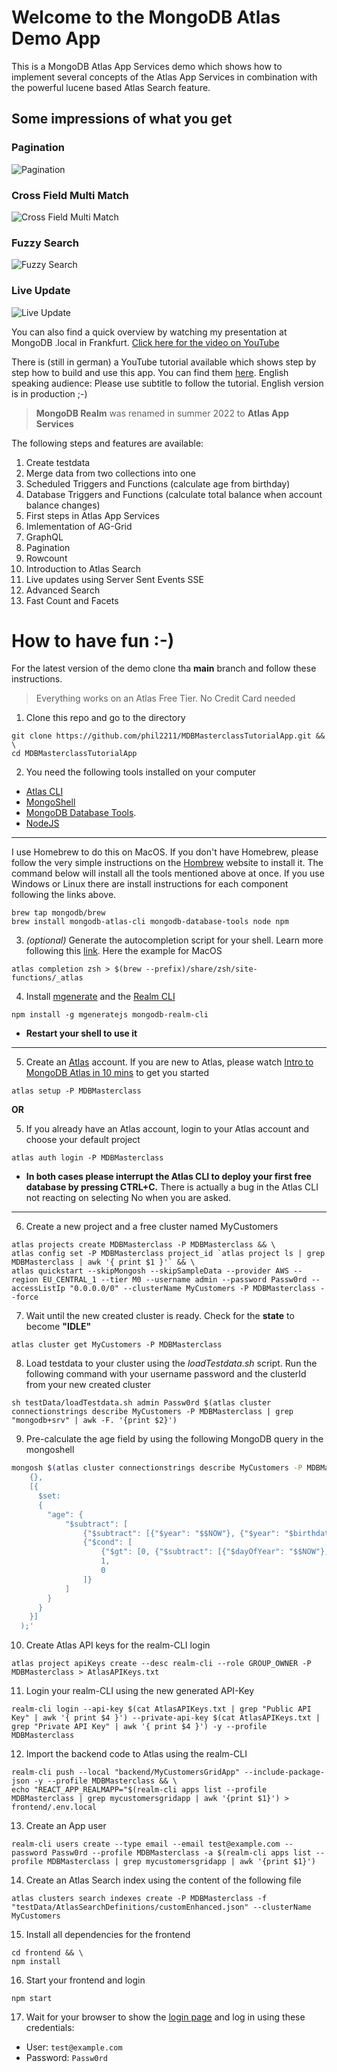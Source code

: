 # Welcome to the MongoDB Atlas Demo App
This is a MongoDB Atlas App Services demo which shows how to implement several concepts of the Atlas App Services in combination with the powerful lucene based Atlas Search feature.

## Some impressions of what you get
### Pagination
![Pagination](/assets/pagination.gif)

### Cross Field Multi Match
![Cross Field Multi Match](/assets/cross%20field%20multi%20match.gif)

### Fuzzy Search
![Fuzzy Search](/assets/fuzzy%20search.gif)

### Live Update
![Live Update](/assets/live%20update.gif)

You can also find a quick overview by watching my presentation at MongoDB .local in Frankfurt. [Click here for the video on YouTube](https://youtu.be/vCH4Z4-LS6M)

There is (still in german) a YouTube tutorial available which shows step by step how to build and use this app. You can find them [here](https://youtube.com/playlist?list=PLw_MyzE5EpxVOrsqs9SyCnl3exSkPm1TR). English speaking audience: Please use subtitle to follow the tutorial. English version is in production ;-) 

> **MongoDB Realm** was renamed in summer 2022 to **Atlas App Services**

The following steps and features are available:

1. Create testdata
2. Merge data from two collections into one
3. Scheduled Triggers and Functions (calculate age from birthday)
4. Database Triggers and Functions (calculate total balance when account balance changes)
5. First steps in Atlas App Services
6. Imlementation of AG-Grid
7. GraphQL
8. Pagination
9. Rowcount
10. Introduction to Atlas Search
11. Live updates using Server Sent Events SSE
12. Advanced Search
13. Fast Count and Facets

# How to have fun :-)
For the latest version of the demo clone tha **main** branch and follow these instructions. 

> Everything works on an Atlas Free Tier. No Credit Card needed

1. Clone this repo and go to the directory
```
git clone https://github.com/phil2211/MDBMasterclassTutorialApp.git && \
cd MDBMasterclassTutorialApp
```
2. You need the following tools installed on your computer
- [Atlas CLI](https://www.mongodb.com/tools/atlas-cli)
- [MongoShell](https://www.mongodb.com/docs/v4.4/mongo/)
- [MongoDB Database Tools](https://www.mongodb.com/docs/database-tools/). 
- [NodeJS](https://nodejs.org/)
---
I use Homebrew to do this on MacOS. If you don't have Homebrew, please follow the very simple instructions on the [Hombrew](https://brew.sh/) website to install it. The command below will install all the tools mentioned above at once. If you use Windows or Linux there are install instructions for each component following the links above.
```
brew tap mongodb/brew
brew install mongodb-atlas-cli mongodb-database-tools node npm
```
3. *(optional)* Generate the autocompletion script for your shell. Learn more following this [link](https://www.mongodb.com/docs/atlas/cli/stable/command/atlas-completion-bash/). Here the example for MacOS 
```
atlas completion zsh > $(brew --prefix)/share/zsh/site-functions/_atlas
```
4. Install [mgenerate](https://github.com/rueckstiess/mgeneratejs) and the [Realm CLI](https://www.mongodb.com/docs/atlas/app-services/cli/)
```
npm install -g mgeneratejs mongodb-realm-cli
```
- **Restart your shell to use it**
---
5. Create an [Atlas](https://cloud.mongodb.com) account. If you are new to Atlas, please watch [Intro to MongoDB Atlas in 10 mins](https://youtu.be/xrc7dIO_tXk) to get you started
```
atlas setup -P MDBMasterclass
```
**OR**

5. If you already have an Atlas account, login to your Atlas account and choose your default project
```
atlas auth login -P MDBMasterclass
```
- **In both cases please interrupt the Atlas CLI to deploy your first free database by pressing CTRL+C.** There is actually a bug in the Atlas CLI not reacting on selecting No when you are asked.
---
6. Create a new project and a free cluster named MyCustomers
```
atlas projects create MDBMasterclass -P MDBMasterclass && \
atlas config set -P MDBMasterclass project_id `atlas project ls | grep MDBMasterclass | awk '{ print $1 }'` && \
atlas quickstart --skipMongosh --skipSampleData --provider AWS --region EU_CENTRAL_1 --tier M0 --username admin --password Passw0rd --accessListIp "0.0.0.0/0" --clusterName MyCustomers -P MDBMasterclass --force 
```
7. Wait until the new created cluster is ready. Check for the **state** to become **"IDLE"**
```
atlas cluster get MyCustomers -P MDBMasterclass
```
8. Load testdata to your cluster using the *loadTestdata.sh* script. Run the following command with your username password and the clusterId from your new created cluster
```
sh testData/loadTestdata.sh admin Passw0rd $(atlas cluster connectionstrings describe MyCustomers -P MDBMasterclass | grep "mongodb+srv" | awk -F. '{print $2}')
```
9. Pre-calculate the age field by using the following MongoDB query in the mongoshell
```bash
mongosh $(atlas cluster connectionstrings describe MyCustomers -P MDBMasterclass | grep "mongodb+srv")/MyCustomers --apiVersion 1 --username admin --password Passw0rd --eval 'db.customerSingleView.updateMany(
    {},
    [{
      $set:
      {
        "age": {
            "$subtract": [
                {"$subtract": [{"$year": "$$NOW"}, {"$year": "$birthdate"}]},
                {"$cond": [
                    {"$gt": [0, {"$subtract": [{"$dayOfYear": "$$NOW"},{"$dayOfYear": "$birthdate"}]}]},
                    1,
                    0
                ]}
            ]
        }
      }
    }]
  );'
```
10. Create Atlas API keys for the realm-CLI login
```
atlas project apiKeys create --desc realm-cli --role GROUP_OWNER -P MDBMasterclass > AtlasAPIKeys.txt
```
11. Login your realm-CLI using the new generated API-Key
```
realm-cli login --api-key $(cat AtlasAPIKeys.txt | grep "Public API Key" | awk '{ print $4 }') --private-api-key $(cat AtlasAPIKeys.txt | grep "Private API Key" | awk '{ print $4 }') -y --profile MDBMasterclass
```
12. Import the backend code to Atlas using the realm-CLI
```
realm-cli push --local "backend/MyCustomersGridApp" --include-package-json -y --profile MDBMasterclass && \
echo "REACT_APP_REALMAPP="$(realm-cli apps list --profile MDBMasterclass | grep mycustomersgridapp | awk '{print $1}') > frontend/.env.local
```
13. Create an App user
```
realm-cli users create --type email --email test@example.com --password Passw0rd --profile MDBMasterclass -a $(realm-cli apps list --profile MDBMasterclass | grep mycustomersgridapp | awk '{print $1}')
```
14. Create an Atlas Search index using the content of the following file
```
atlas clusters search indexes create -P MDBMasterclass -f "testData/AtlasSearchDefinitions/customEnhanced.json" --clusterName MyCustomers
```

15. Install all dependencies for the frontend
```
cd frontend && \
npm install
```
16. Start your frontend and login
```
npm start
```
17. Wait for your browser to show the [login page](http://localhost:3000) and log in using these credentials:
- User: ``test@example.com``
- Password: ``Passw0rd`` 